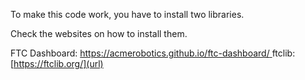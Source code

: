 To make this code work, you have to install two libraries. 

Check the websites on how to install them.

FTC Dashboard:
[https://acmerobotics.github.io/ftc-dashboard/
](url)
ftclib:
[https://ftclib.org/](url)
